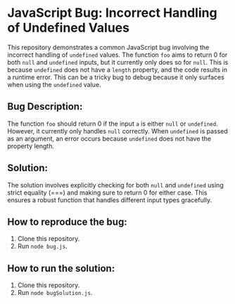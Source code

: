 # JavaScript Bug: Incorrect Handling of Undefined Values

This repository demonstrates a common JavaScript bug involving the incorrect handling of `undefined` values. The function `foo` aims to return 0 for both `null` and `undefined` inputs, but it currently only does so for `null`.  This is because `undefined` does not have a `length` property, and the code results in a runtime error. This can be a tricky bug to debug because it only surfaces when using the `undefined` value. 

## Bug Description:
The function `foo` should return 0 if the input `a` is either `null` or `undefined`. However, it currently only handles `null` correctly. When `undefined` is passed as an argument, an error occurs because `undefined` does not have the property length.

## Solution:
The solution involves explicitly checking for both `null` and `undefined` using strict equality (===) and making sure to return 0 for either case. This ensures a robust function that handles different input types gracefully. 

## How to reproduce the bug:
1. Clone this repository.
2. Run `node bug.js`.

## How to run the solution:
1. Clone this repository.
2. Run `node bugSolution.js`.